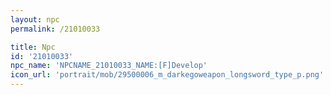 ```yaml
---
layout: npc
permalink: /21010033

title: Npc
id: '21010033'
npc_name: 'NPCNAME_21010033_NAME:[F]Develop'
icon_url: 'portrait/mob/29500006_m_darkegoweapon_longsword_type_p.png'
---
```


